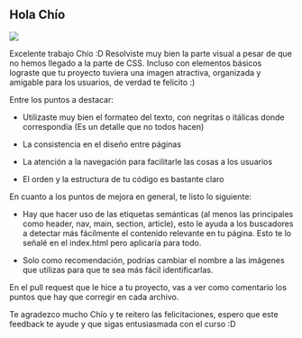 ## Hola Chío
![](https://http2.mlstatic.com/D_NQ_NP_2X_937616-MLM52691732664_122022-F.webp)

Excelente trabajo Chío :D Resolviste muy bien la parte visual a pesar de que no hemos llegado a la parte de CSS. Incluso con elementos básicos lograste que tu proyecto tuviera una imagen atractiva, organizada y amigable para los usuarios, de verdad te felicito :)

Entre los puntos a destacar:

- Utilizaste muy bien el formateo del texto, con negritas o itálicas donde correspondía (Es un detalle que no todos hacen)

- La consistencia en el diseño entre páginas

- La atención a la navegación para facilitarle las cosas a los usuarios

- El orden y la estructura de tu código es bastante claro

En cuanto a los puntos de mejora en general, te listo lo siguiente:

- Hay que hacer uso de las etiquetas semánticas (al menos las principales como header, nav, main, section, article), esto le ayuda a los buscadores a detectar más fácilmente el contenido relevante en tu página. Esto te lo señalé en el index.html pero aplicaría para todo.

- Solo como recomendación, podrías cambiar el nombre a las imágenes que utilizas para que te sea más fácil identificarlas.

En el pull request que le hice a tu proyecto, vas a ver como comentario los puntos que hay que corregir en cada archivo.

Te agradezco mucho Chío y te reitero las felicitaciones, espero que este feedback te ayude y que sigas entusiasmada con el curso :D